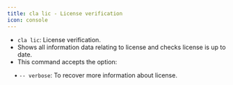 ```yaml
---
title: cla lic - License verification
icon: console
---
```

* `cla lic`: License verification. 
* Shows all information data relating  to license and checks license is up to date. 
* This command accepts the option: <br />

&nbsp; &nbsp; • `-- verbose`: To recover more information about license.
